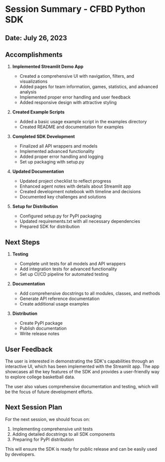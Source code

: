 # Session Summary - CFBD Python SDK

## Date: July 26, 2023

## Accomplishments

1. **Implemented Streamlit Demo App**
   - Created a comprehensive UI with navigation, filters, and visualizations
   - Added pages for team information, games, statistics, and advanced analysis
   - Implemented proper error handling and user feedback
   - Added responsive design with attractive styling

2. **Created Example Scripts**
   - Added a basic usage example script in the examples directory
   - Created README and documentation for examples

3. **Completed SDK Development**
   - Finalized all API wrappers and models
   - Implemented advanced functionality
   - Added proper error handling and logging
   - Set up packaging with setup.py

4. **Updated Documentation**
   - Updated project checklist to reflect progress
   - Enhanced agent notes with details about Streamlit app
   - Created development notebook with timeline and decisions
   - Documented key challenges and solutions

5. **Setup for Distribution**
   - Configured setup.py for PyPI packaging
   - Updated requirements.txt with all necessary dependencies
   - Prepared SDK for distribution

## Next Steps

1. **Testing**
   - Complete unit tests for all models and API wrappers
   - Add integration tests for advanced functionality
   - Set up CI/CD pipeline for automated testing

2. **Documentation**
   - Add comprehensive docstrings to all modules, classes, and methods
   - Generate API reference documentation
   - Create additional usage examples

3. **Distribution**
   - Create PyPI package
   - Publish documentation
   - Write release notes

## User Feedback

The user is interested in demonstrating the SDK's capabilities through an interactive UI, which has been implemented with the Streamlit app. The app showcases all the key features of the SDK and provides a user-friendly way to explore college basketball data.

The user also values comprehensive documentation and testing, which will be the focus of future development efforts.

## Next Session Plan

For the next session, we should focus on:

1. Implementing comprehensive unit tests
2. Adding detailed docstrings to all SDK components
3. Preparing for PyPI distribution

This will ensure the SDK is ready for public release and can be easily used by developers. 